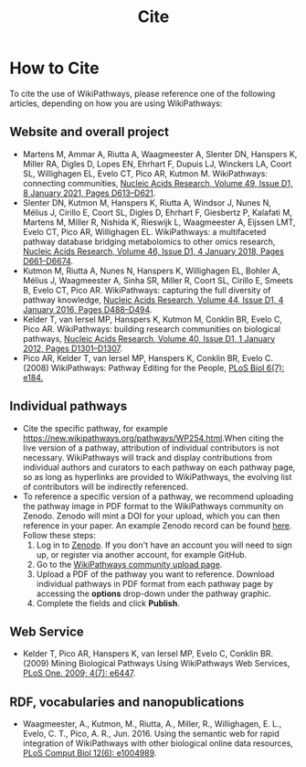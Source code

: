﻿---
title: Cite
---
<h1>How to Cite</h1>
<p>To cite the use of WikiPathways, please reference one of the following articles, depending on how you are using WikiPathways:</p>
<h2>Website and overall project</h2>
<ul>
<li>Martens M, Ammar A, Riutta A, Waagmeester A, Slenter DN, Hanspers K, Miller RA, Digles D, Lopes EN, Ehrhart F, Dupuis LJ, Winckers LA, Coort SL, Willighagen EL, Evelo CT, Pico AR, Kutmon M. WikiPathways: connecting communities, <a href="https://doi.org/10.1093/nar/gkaa1024" target="_blank">Nucleic Acids Research, Volume 49, Issue D1, 8 January 2021, Pages D613–D621</a>.</li>
<li>Slenter DN, Kutmon M, Hanspers K, Riutta A, Windsor J, Nunes N, Mélius J, Cirillo E, Coort SL, Digles D, Ehrhart F, Giesbertz P, Kalafati M, Martens M, Miller R, Nishida K, Rieswijk L, Waagmeester A, Eijssen LMT, Evelo CT, Pico AR, Willighagen EL. WikiPathways: a multifaceted pathway database bridging metabolomics to other omics research, <a href="https://doi.org/10.1093/nar/gkx1064" target="_blank">Nucleic Acids Research, Volume 46, Issue D1, 4 January 2018, Pages D661–D6674</a>.</li>
<li>Kutmon M, Riutta A, Nunes N, Hanspers K, Willighagen EL, Bohler A, Mélius J, Waagmeester A, Sinha SR, Miller R, Coort SL, Cirillo E, Smeets B, Evelo CT, Pico AR. WikiPathways: capturing the full diversity of pathway knowledge, <a href="http://dx.doi.org/10.1093/nar/gkv1024" target="_blank">Nucleic Acids Research, Volume 44, Issue D1, 4 January 2016, Pages D488–D494</a>.</li>
<li>Kelder T, van Iersel MP, Hanspers K, Kutmon M, Conklin BR, Evelo C, Pico AR. WikiPathways: building research communities on biological pathways, <a href="http://nar.oxfordjournals.org/content/early/2011/11/16/nar.gkr1074.abstract" target="_blank">Nucleic Acids Research, Volume 40, Issue D1, 1 January 2012, Pages D1301–D1307</a>.</li>
<li>Pico AR, Kelder T, van Iersel MP, Hanspers K, Conklin BR, Evelo C. (2008) WikiPathways: Pathway Editing for the People, <a href="http://journals.plos.org/plosbiology/article?id=10.1371/journal.pbio.0060184" target="_blank">PLoS Biol 6(7): e184.</a></li>
</ul>

<div id="citepathway">
<h2>Individual pathways</h2>
<ul>
<li>Cite the specific pathway, for example <a href="https://new.wikipathways.org/pathways/WP254.html">https://new.wikipathways.org/pathways/WP254.html</a>.When citing the live version of a pathway, attribution of individual contributors is not necessary. WikiPathways will track and display contributions from individual authors and curators to each pathway on each pathway page, so as long as hyperlinks are provided to WikiPathways, the evolving list of contributors will be indirectly referenced.</li>
<li>To reference a specific version of a pathway, we recommend uploading the pathway image in PDF format to the WikiPathways community on Zenodo. Zenodo will mint a DOI for your upload, which you can then reference in your paper. An example Zenodo record can be found <a href="https://zenodo.org/record/7058753#.YxowGOzMI7R" target="_blank">here</a>. Follow these steps:
<ol>
<li>Log in to <a href="https://zenodo.org/" target="_blank">Zenodo</a>. If you don't have an account you will need to sign up, or register via another account, for example GitHub.</li>
<li>Go to the <a href="https://zenodo.org/deposit/new?c=wikipathways" target="_blank">WikiPathways community upload page</a>.</li>
<li>Upload a PDF of the pathway you want to reference. Download individual pathways in PDF format from each pathway page by accessing the <b>options</b> drop-down under the pathway graphic.</li>
<li>Complete the fields and click <b>Publish</b>.</li> 
</ol>
</li>
<!-- <li>If you are referencing a specific version of a pathway (even including the current version), then it is important to include a URL of the form: <a href="https://www.wikipathways.org/instance/WP254_r93003">wikipathways.org/instance/WP254_r93003</a>. This approach is useful if you want to maintain a link to a snapshot of the pathway and not have future changes obscure your original points. Use the "r" argument in the URL to refer to particular revision ID numbers, which you can find in the History section of each pathway page.</li> -->
<!-- <li>Also, when referencing a specific version, it is appropriate to list the individual contributors, since future contributors are not an issue. Thus, the reference might look like this:<br />
Salomonis N, Pico A, Hanspers K: SIDS Susceptibility Pathways (Homo sapiens). <a href="https://www.wikipathways.org/instance/WP706_r92921">wikipathways.org/instance/WP706_r92921</a>.</li> -->
</ul>

<div id="webservicepaper">
<h2>Web Service</h2>
<ul>
<li>Kelder T, Pico AR, Hanspers K, van Iersel MP, Evelo C, Conklin BR. (2009) Mining Biological Pathways Using WikiPathways Web Services, <a href="http://www.ncbi.nlm.nih.gov/pmc/articles/PMC2714472/" target="_blank">PLoS One. 2009; 4(7): e6447</a>.</li>
</ul>

<div id="sparql">
<h2>RDF, vocabularies and nanopublications</h2>
<ul>
<li>Waagmeester, A., Kutmon, M., Riutta, A., Miller, R., Willighagen, E. L., Evelo, C. T., Pico, A. R., Jun. 2016. Using the semantic web for rapid integration of WikiPathways with other biological online data resources, <a href="https://doi.org/10.1371/journal.pcbi.1004989" target="_blank">PLoS Comput Biol 12(6): e1004989</a>.</li>
</ul>
